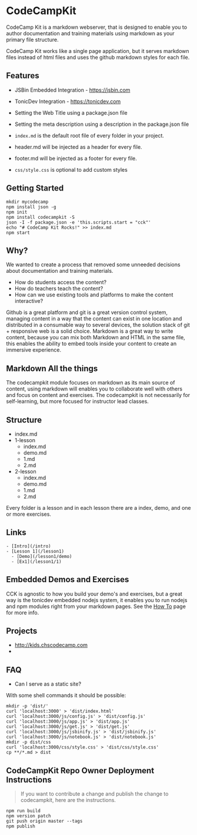 # CodeCampKit

CodeCamp Kit is a markdown webserver, that is designed to enable you to author documentation and training materials using markdown as your primary file structure.

CodeCamp Kit works like a single page application, but it serves markdown files instead of html files and uses the github markdown styles for each file.

## Features

* JSBin Embedded Integration - https://jsbin.com
* TonicDev Integration - https://tonicdev.com

* Setting the Web Title using a package.json file
* Setting the meta description using a description in the package.json file
* `index.md` is the default root file of every folder in your project.
* header.md will be injected as a header for every file.
* footer.md will be injected as a footer for every file.
* `css/style.css` is optional to add custom styles


## Getting Started

```
mkdir mycodecamp
npm install json -g
npm init
npm install codecampkit -S
json -I -f package.json -e 'this.scripts.start = "cck"'
echo "# CodeCamp Kit Rocks!" >> index.md
npm start
```

## Why?

We wanted to create a process that removed some unneeded decisions about documentation and training materials.

- How do students access the content?
- How do teachers teach the content?
- How can we use existing tools and platforms to make the content interactive?

Github is a great platform and git is a great version control system, managing content in a way that the content can exist in one location and distributed in a consumable way to several devices, the solution stack of git + responsive web is a solid choice. Markdown is a great way to write content, because you can mix both Markdown and HTML in the same file, this enables the ability to embed tools inside your content to create an immersive experience.

## Markdown All the things

The codecampkit module focuses on markdown as its main source of content, using markdown will enables you to collaborate well with others and focus on content and exercises.  The codecampkit is not necessarily for self-learning, but more focused for instructor lead classes.

## Structure

- index.md
- 1-lesson
  - index.md
  - demo.md
  - 1.md
  - 2.md
- 2-lesson
  - index.md
  - demo.md
  - 1.md
  - 2.md

Every folder is a lesson and in each lesson there are a index, demo, and one or more exercises.

## Links

```
- [Intro](/intro)
- [Lesson 1](/lesson1)
  - [Demo](/lesson1/demo)
  - [Ex1](/lesson1/1)
```

## Embedded Demos and Exercises

CCK is agnostic to how you build your demo's and exercises, but a great way is the tonicdev embedded nodejs system, it enables you to run nodejs and npm modules right from your markdown pages.  See the [How To](/howto.md) page for more info.

## Projects

* http://kids.chscodecamp.com
*

## FAQ

* Can I serve as a static site?

With some shell commands it should be possible:

```
mkdir -p 'dist/'
curl 'localhost:3000' > 'dist/index.html'
curl 'localhost:3000/js/config.js' > 'dist/config.js'
curl 'localhost:3000/js/app.js' > 'dist/app.js'
curl 'localhost:3000/js/get.js' > 'dist/get.js'
curl 'localhost:3000/js/jsbinify.js' > 'dist/jsbinify.js'
curl 'localhost:3000/js/notebook.js' > 'dist/notebook.js'
mkdir -p dist/css
curl 'localhost:3000/css/style.css' > 'dist/css/style.css'
cp **/*.md > dist
```

## CodeCampKit Repo Owner Deployment Instructions

> If you want to contribute a change and publish the change to codecampkit, here are the instructions.

```
npm run build
npm version patch
git push origin master --tags
npm publish
```

